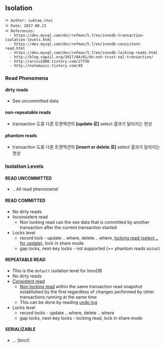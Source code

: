 ## Isolation

```
ㅁ Author: suktae.choi
ㅁ Date: 2017.08.23
ㅁ References:
  - https://dev.mysql.com/doc/refman/5.7/en/innodb-transaction-isolation-levels.html
  - https://dev.mysql.com/doc/refman/5.7/en/innodb-consistent-read.html
  - https://dev.mysql.com/doc/refman/5.7/en/innodb-locking-reads.html
  - http://blog.sapzil.org/2017/04/01/do-not-trust-sql-transaction/
  - http://arisu1000.tistory.com/27756
  - http://notemusic.tistory.com/49
```

### Read Phenomena
#### dirty reads
- See uncommitted data

#### non-repeatable reads
- transaction 도중 다른 트랜잭션의 **[update 로]** select 결과가 달라지는 현상

#### phantom reads
- transaction 도중 다른 트랜잭션의 **[insert or delete 로]** select 결과가 달라지는 현상

### Isolation Levels
#### READ UNCOMMITTED
- .. All read phenomena!

#### READ COMMITTED
- No dirty reads
- Inconsistent read
  - Non locking read can the see data that is committed by another transaction after the current transaction started
- Locks level
  - record lock - update .. where, delete .. where, [locking read (select .. for update)](https://dev.mysql.com/doc/refman/5.7/en/innodb-locking-reads.html), lock in share mode
  - gap locks, next-key locks - not supported (== phantom reads occur)

#### REPEATABLE READ
- This is the `default` isolation level for InnoDB
- No dirty reads
- [Consistent read](https://dev.mysql.com/doc/refman/5.7/en/glossary.html#glos_consistent_read)
  - [Non locking read](https://dev.mysql.com/doc/refman/5.7/en/innodb-consistent-read.html) within the same transaction read snapshot established by the first regardless of changes performed by other transactions running at the same time
  - This can be done by reading [undo log](https://dev.mysql.com/doc/refman/5.7/en/glossary.html#glos_undo_log)
- Locks level
  - record locks - update .. where, delete .. where
  - gap locks, next-key locks - locking read, lock in share mode

#### SERIALIZABLE
- ... Strict!
